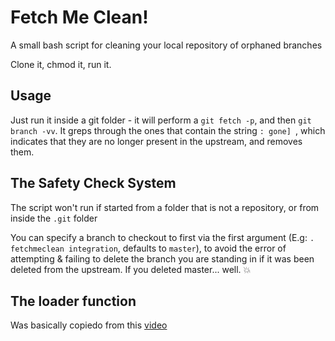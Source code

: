 # Fetch Me Clean!

A small bash script for cleaning your local repository of orphaned branches

Clone it, chmod it, run it.

## Usage

Just run it inside a git folder - it will perform a `git fetch -p`, and then `git branch -vv`. It greps through the ones that contain the string `: gone] `, which indicates that they are no longer present in the upstream, and removes them.

## The Safety Check System
 
The script won't run if started from a folder that is not a repository, or from inside the `.git` folder

You can specify a branch to checkout to first via the first argument (E.g: `. fetchmeclean integration`, defaults to `master`), to avoid the error of attempting & failing to delete the branch you are standing in if it was been deleted from the upstream. If you deleted master... well. :boom:

## The loader function

Was basically copiedo from this [video](https://www.youtube.com/watch?v=93i8txD0H3Q")